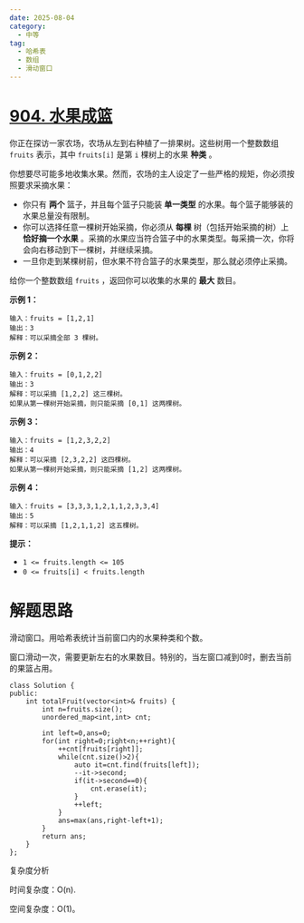 ```yaml
---
date: 2025-08-04
category:
  - 中等
tag:
  - 哈希表
  - 数组
  - 滑动窗口
---
```


# [904. 水果成篮](https://leetcode.cn/problems/fruit-into-baskets/)

你正在探访一家农场，农场从左到右种植了一排果树。这些树用一个整数数组 `fruits` 表示，其中 `fruits[i]` 是第 `i` 棵树上的水果 **种类** 。

你想要尽可能多地收集水果。然而，农场的主人设定了一些严格的规矩，你必须按照要求采摘水果：

- 你只有 **两个** 篮子，并且每个篮子只能装 **单一类型** 的水果。每个篮子能够装的水果总量没有限制。
- 你可以选择任意一棵树开始采摘，你必须从 **每棵** 树（包括开始采摘的树）上 **恰好摘一个水果** 。采摘的水果应当符合篮子中的水果类型。每采摘一次，你将会向右移动到下一棵树，并继续采摘。
- 一旦你走到某棵树前，但水果不符合篮子的水果类型，那么就必须停止采摘。

给你一个整数数组 `fruits` ，返回你可以收集的水果的 **最大** 数目。

 

**示例 1：**

```
输入：fruits = [1,2,1]
输出：3
解释：可以采摘全部 3 棵树。
```

**示例 2：**

```
输入：fruits = [0,1,2,2]
输出：3
解释：可以采摘 [1,2,2] 这三棵树。
如果从第一棵树开始采摘，则只能采摘 [0,1] 这两棵树。
```

**示例 3：**

```
输入：fruits = [1,2,3,2,2]
输出：4
解释：可以采摘 [2,3,2,2] 这四棵树。
如果从第一棵树开始采摘，则只能采摘 [1,2] 这两棵树。
```

**示例 4：**

```
输入：fruits = [3,3,3,1,2,1,1,2,3,3,4]
输出：5
解释：可以采摘 [1,2,1,1,2] 这五棵树。
```

 

**提示：**

- `1 <= fruits.length <= 105`
- `0 <= fruits[i] < fruits.length`

# 解题思路

滑动窗口。用哈希表统计当前窗口内的水果种类和个数。

窗口滑动一次，需要更新左右的水果数目。特别的，当左窗口减到0时，删去当前的果篮占用。



```
class Solution {
public:
    int totalFruit(vector<int>& fruits) {
        int n=fruits.size();
        unordered_map<int,int> cnt;

        int left=0,ans=0;
        for(int right=0;right<n;++right){
            ++cnt[fruits[right]];
            while(cnt.size()>2){
                auto it=cnt.find(fruits[left]);
                --it->second;
                if(it->second==0){
                    cnt.erase(it);
                }
                ++left;
            }
            ans=max(ans,right-left+1);
        }
        return ans;
    }
};
```



复杂度分析

时间复杂度：O(n).

空间复杂度：O(1)。
